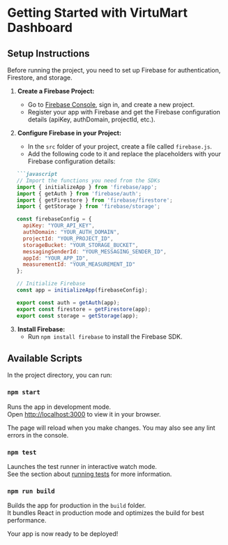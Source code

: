 # Getting Started with VirtuMart Dashboard

## Setup Instructions

Before running the project, you need to set up Firebase for authentication, Firestore, and storage.

1. **Create a Firebase Project:**
   - Go to [Firebase Console](https://console.firebase.google.com/), sign in, and create a new project.
   - Register your app with Firebase and get the Firebase configuration details (apiKey, authDomain, projectId, etc.).

2. **Configure Firebase in your Project:**
   - In the `src` folder of your project, create a file called `firebase.js`.
   - Add the following code to it and replace the placeholders with your Firebase configuration details:

```markdown
   ```javascript
   // Import the functions you need from the SDKs
   import { initializeApp } from 'firebase/app';
   import { getAuth } from 'firebase/auth';
   import { getFirestore } from 'firebase/firestore';
   import { getStorage } from 'firebase/storage';

   const firebaseConfig = {
     apiKey: "YOUR_API_KEY",
     authDomain: "YOUR_AUTH_DOMAIN",
     projectId: "YOUR_PROJECT_ID",
     storageBucket: "YOUR_STORAGE_BUCKET",
     messagingSenderId: "YOUR_MESSAGING_SENDER_ID",
     appId: "YOUR_APP_ID",
     measurementId: "YOUR_MEASUREMENT_ID"
   };

   // Initialize Firebase
   const app = initializeApp(firebaseConfig);

   export const auth = getAuth(app);
   export const firestore = getFirestore(app);
   export const storage = getStorage(app);
   ```

3. **Install Firebase:**
   - Run `npm install firebase` to install the Firebase SDK.


## Available Scripts

In the project directory, you can run:

### `npm start`
Runs the app in development mode.\
Open [http://localhost:3000](http://localhost:3000) to view it in your browser.

The page will reload when you make changes. You may also see any lint errors in the console.

### `npm test`
Launches the test runner in interactive watch mode.\
See the section about [running tests](https://facebook.github.io/create-react-app/docs/running-tests) for more information.

### `npm run build`
Builds the app for production in the `build` folder.\
It bundles React in production mode and optimizes the build for best performance.

Your app is now ready to be deployed!